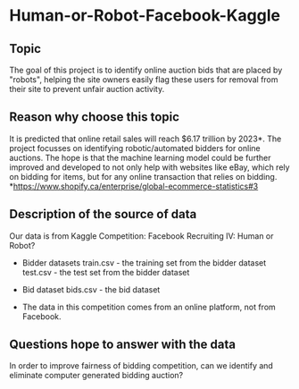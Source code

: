 # Human-or-Robot-Facebook-Kaggle

## Topic
The goal of this project is to identify online auction bids that are placed by "robots", helping the site owners easily flag these users for removal from their site to prevent unfair auction activity. 

## Reason why choose this topic
It is predicted that online retail sales will reach $6.17 trillion by 2023*. The project focusses on identifying robotic/automated bidders for online auctions. The hope is that the machine learning model could be further improved and developed to not only help with websites like eBay, which rely on bidding for items, but for any online transaction that relies on bidding.
*https://www.shopify.ca/enterprise/global-ecommerce-statistics#3

## Description of the source of data
Our data is from Kaggle Competition: Facebook Recruiting IV: Human or Robot?
- Bidder datasets
train.csv - the training set from the bidder dataset
test.csv - the test set from the bidder dataset

- Bid dataset
bids.csv - the bid dataset

- The data in this competition comes from an online platform, not from Facebook.

## Questions hope to answer with the data
In order to improve fairness of bidding competition, can we identify and eliminate computer generated bidding auction? </br>
